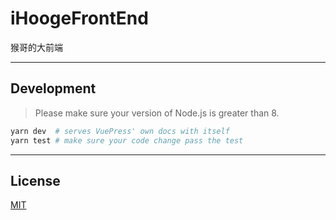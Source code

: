 # iHoogeFrontEnd
猴哥的大前端

---
## Development

> Please make sure your version of Node.js is greater than 8.

``` bash
yarn dev  # serves VuePress' own docs with itself
yarn test # make sure your code change pass the test
```
---
## License
[MIT](https://github.com/MrHooge/iHoogeBigFrontEnd/blob/master/LICENSE)